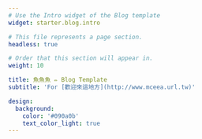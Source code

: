 ```yaml
---
# Use the Intro widget of the Blog template
widget: starter.blog.intro

# This file represents a page section.
headless: true

# Order that this section will appear in.
weight: 10

title: 魚魚魚 ✏️ Blog Template
subtitle: 'For [歡迎來這地方](http://www.mceea.url.tw)'

design:
  background:
    color: '#090a0b'
    text_color_light: true
---
```

